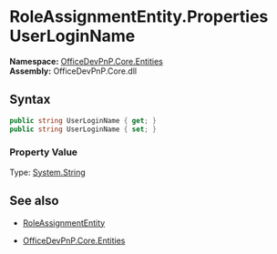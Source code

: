 # RoleAssignmentEntity.Properties UserLoginName
**Namespace:** [OfficeDevPnP.Core.Entities](OfficeDevPnP.Core.Entities.md)  
**Assembly:** OfficeDevPnP.Core.dll  
## Syntax
```C#
public string UserLoginName { get; }
public string UserLoginName { set; }
```

### Property Value
Type: [System.String](System.String.md) 

## See also
- [RoleAssignmentEntity](RoleAssignmentEntity.md) 

- [OfficeDevPnP.Core.Entities](OfficeDevPnP.Core.Entities.md)
